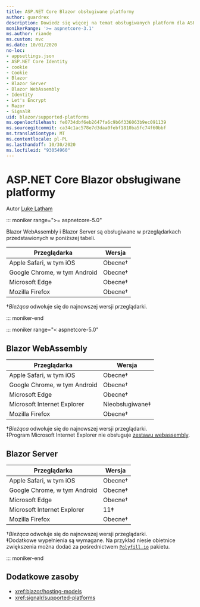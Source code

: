 ```yaml
---
title: ASP.NET Core Blazor obsługiwane platformy
author: guardrex
description: Dowiedz się więcej na temat obsługiwanych platform dla ASP.NET Core Blazor .
monikerRange: '>= aspnetcore-3.1'
ms.author: riande
ms.custom: mvc
ms.date: 10/01/2020
no-loc:
- appsettings.json
- ASP.NET Core Identity
- cookie
- Cookie
- Blazor
- Blazor Server
- Blazor WebAssembly
- Identity
- Let's Encrypt
- Razor
- SignalR
uid: blazor/supported-platforms
ms.openlocfilehash: fe0734dbf6eb2647fa6c9b6f336063b9ec091139
ms.sourcegitcommit: ca34c1ac578e7d3daa0febf1810ba5fc74f60bbf
ms.translationtype: MT
ms.contentlocale: pl-PL
ms.lasthandoff: 10/30/2020
ms.locfileid: "93054960"
---
```

# <a name="aspnet-core-no-locblazor-supported-platforms"></a>ASP.NET Core Blazor obsługiwane platformy

Autor [Luke Latham](https://github.com/guardrex)

::: moniker range=">= aspnetcore-5.0"

Blazor WebAssembly i Blazor Server są obsługiwane w przeglądarkach przedstawionych w poniższej tabeli.

| Przeglądarka                          | Wersja         |
| -------------------------------- | --------------- |
| Apple Safari, w tym iOS      | Obecne&dagger; |
| Google Chrome, w tym Android | Obecne&dagger; |
| Microsoft Edge                   | Obecne&dagger; |
| Mozilla Firefox                  | Obecne&dagger; |  

&dagger;*Bieżąca* odwołuje się do najnowszej wersji przeglądarki.  

::: moniker-end

::: moniker range="< aspnetcore-5.0"

## Blazor WebAssembly

| Przeglądarka                          | Wersja               |
| -------------------------------- | --------------------- |
| Apple Safari, w tym iOS      | Obecne&dagger;       |
| Google Chrome, w tym Android | Obecne&dagger;       |
| Microsoft Edge                   | Obecne&dagger;       |
| Microsoft Internet Explorer      | Nieobsługiwane&Dagger; |
| Mozilla Firefox                  | Obecne&dagger;       |  

&dagger;*Bieżąca* odwołuje się do najnowszej wersji przeglądarki.  
&Dagger;Program Microsoft Internet Explorer nie obsługuje [zestawu webassembly](https://webassembly.org).

## Blazor Server

| Przeglądarka                          | Wersja         |
| -------------------------------- | --------------- |
| Apple Safari, w tym iOS      | Obecne&dagger; |
| Google Chrome, w tym Android | Obecne&dagger; |
| Microsoft Edge                   | Obecne&dagger; |
| Microsoft Internet Explorer      | 11&Dagger;      |
| Mozilla Firefox                  | Obecne&dagger; |

&dagger;*Bieżąca* odwołuje się do najnowszej wersji przeglądarki.  
&Dagger;Dodatkowe wypełnienia są wymagane. Na przykład niesie obietnice zwiększenia można dodać za pośrednictwem [`Polyfill.io`](https://polyfill.io/v3/) pakietu.

::: moniker-end

## <a name="additional-resources"></a>Dodatkowe zasoby

* <xref:blazor/hosting-models>
* <xref:signalr/supported-platforms>
